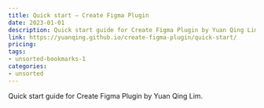 ```yaml
---
title: Quick start — Create Figma Plugin
date: 2023-01-01
description: Quick start guide for Create Figma Plugin by Yuan Qing Lim.
link: https://yuanqing.github.io/create-figma-plugin/quick-start/
pricing: 
tags: 
- unsorted-bookmarks-1 
categories: 
- unsorted 
---
```


Quick start guide for Create Figma Plugin by Yuan Qing Lim.